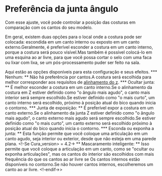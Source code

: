Preferência da junta ângulo
====
Com esse ajuste, você pode controlar a posição das costuras em comparação com os cantos do seu modelo.

Em geral, existem duas opções para o local onde a costura pode ser colocada: escondida em um canto interno ou exposto em um canto externo.Geralmente, é preferível esconder a costura em um canto interno, porque a costura será pouco visível.Mas também é possível colocá-lo em uma esquina ao ar livre, para que você possa cortar o selo com uma faca ou lixar com lixa, se um pós-processamento puder ser feito na sala.

Aqui estão as opções disponíveis para esta configuração e seus efeitos.
*** Nenhum: ** Não há preferência por cantos.A costura será escolhida para melhor corresponder aos requisitos de [alinhamento do z](z_seam_type.md).
*** Ocultar junta: ** É melhor esconder a costura em um canto interno.Se o alinhamento da costura em Z estiver definido como "o ângulo mais agudo", o canto mais interior será sempre escolhido.Se estiver definido como "o mais curto", um canto interno será escolhido, próximo à posição atual do bico quando inicia o contorno.
*** Junta de exposição: ** É preferível expor a costura em um canto externo.Se o alinhamento da junta Z estiver definido como "o ângulo mais agudo", o canto externo mais agudo será sempre escolhido.Se estiver definido como "o mais curto", um canto externo será escolhido próximo à posição atual do bico quando inicia o contorno.
*** Esconda ou exponha a junta: ** Esta função permite que você coloque uma articulação em um canto agudo, seja interior ou exterior, desde que não esteja em uma parede plana.
<!-Se Cura_version> = 4.2-> ** Mascaramento inteligente: ** Isso permite que você coloque a articulação em um canto, como se "ocultar ou exponha articulações", mas os cantos do interior são escolhidos com mais frequência do que os cantos ao ar livre se Os cantos internos estão disponíveis no contorno.Se não houver cantos internos, escolheremos um canto ao ar livre. <!-endif->>
